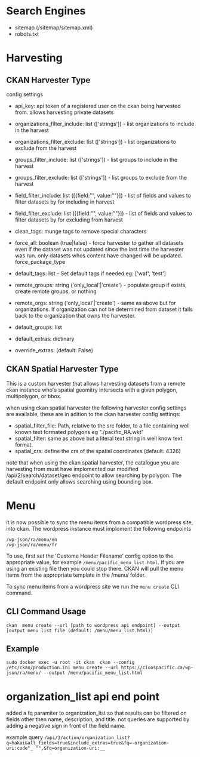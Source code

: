 
# Search Engines
- sitemap (/sitemap/sitemap.xml)
- robots.txt

# Harvesting

## CKAN Harvester Type

config settings
- api_key: api token of a registered user on the ckan being harvested from.
  allows harvesting private datasets
- organizations_filter_include: list (['strings']) - list organizations to include in the harvest
- organizations_filter_exclude: list (['strings']) - list organizations to exclude from the harvest
- groups_filter_include: list (['strings']) - list groups to include in the harvest
- groups_filter_exclude: list (['strings']) - list groups to exclude from the harvest
- field_filter_include: list ([{field:"", value:""}]) - list of fields and values to filter datasets by for including in harvest
- field_filter_exclude: list ([{field:"", value:""}]) - list of fields and values to filter datasets by for excluding from harvest

- clean_tags: munge tags to remove special characters
- force_all: boolean (true|false) - force harvester to gather all datasets even if the dataset was not updated since the last time the harvester was run. only datasets whos content have changed will be updated.
force_package_type

- default_tags: list - Set default tags if needed eg: ['waf', 'test']
- remote_groups: string ('only_local'|'create') -  populate group if exists,
  create remote groups, or nothing
- remote_orgs: string ('only_local'|'create') - same as above but for
  organizations. If organization can not be determined from dataset it falls
  back to the organization that owns the harvester.
- default_groups: list
- default_extras: dictinary
- override_extras: (default: False)

## CKAN Spatial Harvester Type
This is a custom harvester that allows harvesting datasets from a remote ckan
instance who's spatial geomitry intersects with a given polygon, multipolygon,
or bbox.

when using ckan spatial harvester the following harvester config settings are available, these are in adition to the ckan harvester config settings:

- spatial_filter_file: Path, relative to the src folder, to a file containing well known text formated polygons eg "./pacific_RA.wkt"
- spatial_filter: same as above but a literal text string in well know text format.
- spatial_crs: define the crs of the spatial coordinates (default: 4326)

note that when using the ckan spatial harvester, the catalogue you are harvesting
from must have implomented our modified /api/2/search/dataset/geo endpoint to
allow searching by polygon. The default endpoint only allows searching using
bounding box.

# Menu
it is now possible to sync the menu items from a compatible wordpress site, into ckan. The wordpress instance must imploment the following endpoints
```
/wp-json/ra/menu/en
/wp-json/ra/menu/fr
```

To use, first set the 'Custome Header Filename' config option to the appropriate value, for example `/menu/pacific_menu_list.html`.  If you are using an existing file then you could stop there. CKAN will pull the menu items from the appropriate template in the /menu/ folder.

To sync menu items from a wordpress site we run the `menu create` CLI command.

## CLI Command Usage
```
ckan  menu create --url [path to wordpress api endpoint] --output [output menu list file (default: /menu/menu_list.html)]
```
## Example
```
sudo docker exec -u root -it ckan  ckan --config /etc/ckan/production.ini menu create --url https://cioospacific.ca/wp-json/ra/menu/ --output /menu/pacific_menu_list.html
```

# organization_list api end point
added a fq paramiter to organization_list so that results can be filtered on fields other then name, description, and title.
not queries are supported by adding a negative sign in front of the field name.

example query ```/api/3/action/organization_list?q=hakai&all_fields=true&include_extras=true&fq=-organization-uri:code"_ "",&fq=organization-uri:__```
